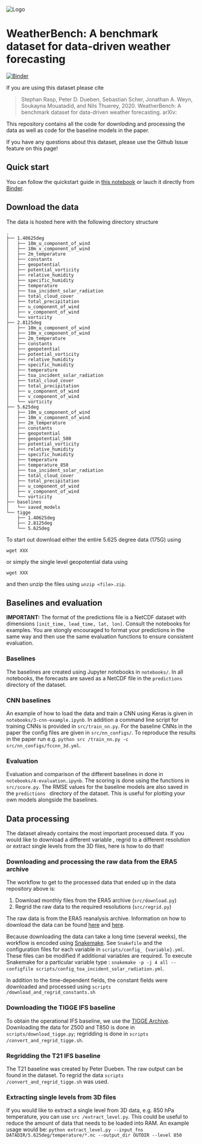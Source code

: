 ![Logo](https://github.com/ai4environment/WeatherBench/blob/master/figures/logo_text_left.png?raw=true)
# WeatherBench: A benchmark dataset for data-driven weather forecasting

[![Binder](https://binder.pangeo.io/badge_logo.svg)](https://binder.pangeo.io/v2/gh/pangeo-data/WeatherBench/master?filepath=quickstart.ipynb)

If you are using this dataset please cite 
> Stephan Rasp, Peter D. Dueben, Sebastian Scher, Jonathan A. Weyn, Soukayna Mouatadid, and Nils Thuerey, 2020.
> WeatherBench: A benchmark dataset for data-driven weather forecasting.
> arXiv:  

This repository contains all the code for downloding and processing the data as well as code for the baseline models
 in the paper.
 
If you have any questions about this dataset, please use the Github Issue feature on this page! 

## Quick start
You can follow the quickstart guide in [this notebook](https://github.com/pangeo-data/WeatherBench/blob/master/quickstart.ipynb) or lauch it directly from [Binder](https://binder.pangeo.io/v2/gh/pangeo-data/WeatherBench/master?filepath=quickstart.ipynb).

## Download the data
The data is hosted here with the following directory structure

```
.
├── 1.40625deg
│   ├── 10m_u_component_of_wind
│   ├── 10m_v_component_of_wind
│   ├── 2m_temperature
│   ├── constants
│   ├── geopotential
│   ├── potential_vorticity
│   ├── relative_humidity
│   ├── specific_humidity
│   ├── temperature
│   ├── toa_incident_solar_radiation
│   ├── total_cloud_cover
│   ├── total_precipitation
│   ├── u_component_of_wind
│   ├── v_component_of_wind
│   └── vorticity
├── 2.8125deg
│   ├── 10m_u_component_of_wind
│   ├── 10m_v_component_of_wind
│   ├── 2m_temperature
│   ├── constants
│   ├── geopotential
│   ├── potential_vorticity
│   ├── relative_humidity
│   ├── specific_humidity
│   ├── temperature
│   ├── toa_incident_solar_radiation
│   ├── total_cloud_cover
│   ├── total_precipitation
│   ├── u_component_of_wind
│   ├── v_component_of_wind
│   └── vorticity
├── 5.625deg
│   ├── 10m_u_component_of_wind
│   ├── 10m_v_component_of_wind
│   ├── 2m_temperature
│   ├── constants
│   ├── geopotential
│   ├── geopotential_500
│   ├── potential_vorticity
│   ├── relative_humidity
│   ├── specific_humidity
│   ├── temperature
│   ├── temperature_850
│   ├── toa_incident_solar_radiation
│   ├── total_cloud_cover
│   ├── total_precipitation
│   ├── u_component_of_wind
│   ├── v_component_of_wind
│   └── vorticity
├── baselines
│   └── saved_models
└── tigge
    ├── 1.40625deg
    ├── 2.8125deg
    └── 5.625deg
```

To start out download either the entire 5.625 degree data (175G) using 
```shell
wget XXX
```
or simply the single level geopotential data using
```shell
wget XXX
```
and then unzip the files using `unzip <file>.zip`.


## Baselines and evaluation
 **IMPORTANT:** The format of the predictions file is a
  NetCDF dataset with dimensions `[init_time, lead_time, lat, lon]`. Consult the notebooks for examples. You are
   stongly encouraged to format your predictions in the same way and then use the same evaluation functions to ensure
    consistent evaluation.
### Baselines
The baselines are created using Jupyter notebooks in `notebooks/`. In all notebooks, the forecasts are saved as a
 NetCDF file in the `predictions` directory of the dataset. 
 
### CNN baselines
An example of how to load the data and train a CNN using Keras is given in `notebooks/3-cnn-example.ipynb`. In
 addition a command line script for training CNNs is provided in `src/train_nn.py`. For the baseline CNNs in the
  paper the config files are given in `src/nn_configs/`. To reproduce the results in the paper run e.g. `python src
  /train_nn.py -c src/nn_configs/fccnn_3d.yml`. 
  
### Evaluation
Evaluation and comparison of the different baselines in done in `notebooks/4-evaluation.ipynb`. The scoring is done
 using the functions in `src/score.py`. The RMSE values for the baseline models are also saved in the `predictions
 ` directory of the dataset. This is useful for plotting your own models alongside the baselines.


## Data processing
The dataset already contains the most important processed data. If you would like to download a different variable
, regrid to a different resolution or extract single levels from the 3D files, here is how to do that!

### Downloading and processing the raw data from the ERA5 archive

The workflow to get to the processed data that ended up in the data repository above is: 
1. Download monthly files from the ERA5 archive (`src/download.py`)
2. Regrid the raw data to the required resolutions (`src/regrid.py`)

The raw data is from the ERA5 reanalysis archive. Information on how to download the data can be found 
[here](https://confluence.ecmwf.int/display/CKB/How+to+download+ERA5) and 
[here](https://cds.climate.copernicus.eu/api-how-to). 

Because downloading the data can take a long time (several weeks), the workflow is encoded using [Snakemake](https://snakemake.readthedocs.io/). See `Snakefile` and the configuration files for each variable in `scripts/config_
{variable}.yml`. These
 files can be modified if additional variables are required. To execute Snakemake for a particular variable type
 : `snakemake -p -j 4 all --configfile scripts/config_toa_incident_solar_radiation.yml`.
 
In addition to the time-dependent fields, the constant fields were downloaded and processed using `scripts
/download_and_regrid_constants.sh`
 
### Downloading the TIGGE IFS baseline

To obtain the operational IFS baseline, we use the [TIGGE Archive](https://confluence.ecmwf.int/display/TIGGE
). Downloading the data for Z500 and T850 is done in `scripts/download_tigge.py`; regridding is done in `scripts
/convert_and_regrid_tigge.sh`.

### Regridding the T21 IFS baseline

The T21 baseline was created by Peter Dueben. The raw output can be found in the dataset. To regrid the data `scripts
/convert_and_regrid_tigge.sh` was used.

### Extracting single levels from 3D files

If you would like to extract a single level from 3D data, e.g. 850 hPa temperature, you can use `src
/extract_level.py`. This could be useful to reduce the amount of data that needs to be loaded into RAM. An example
 usage would be: `python extract_level.py --input_fns DATADIR/5.625deg/temperature/*.nc --output_dir OUTDIR --level 850`
